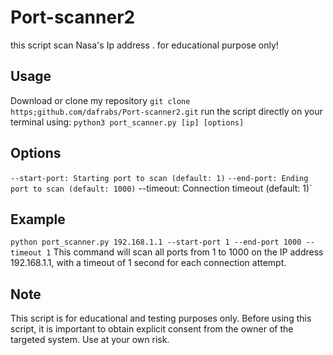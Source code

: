 # Port-scanner2
this script scan Nasa's Ip address . for educational purpose only!
## Usage
Download or clone my repository `git clone https;github.com/dafrabs/Port-scanner2.git`
run the script directly on your terminal using:
`python3 port_scanner.py [ip] [options]`
## Options
`--start-port: Starting port to scan (default: 1)`
`--end-port: Ending port to scan (default: 1000)`
--timeout: Connection timeout (default: 1)`
## Example
`python port_scanner.py 192.168.1.1 --start-port 1 --end-port 1000 --timeout 1`
This command will scan all ports from 1 to 1000 on the IP address 192.168.1.1, with a timeout of 1 second for each connection attempt.

## Note
This script is for educational and testing purposes only. Before using this script, it is important to obtain explicit consent from the owner of the targeted system. Use at your own risk.
